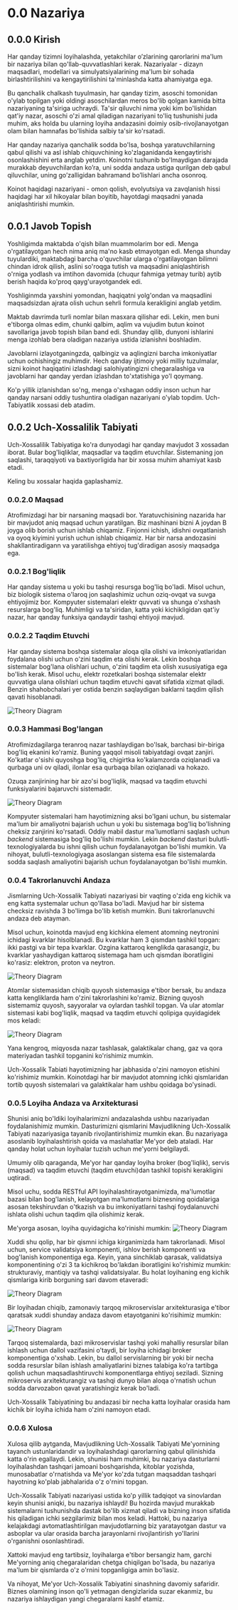# 0.0 Nazariya

## 0.0.0 Kirish

Har qanday tizimni loyihalashda, yetakchilar o’zlarining qarorlarini ma'lum bir nazariya bilan qo'llab-quvvatlashlari kerak. Nazariyalar - dizayn maqsadlari, modellari va simulyatsiyalarining ma'lum bir sohada birlashtirilishini va kengaytirilishini ta'minlashda katta ahamiyatga ega.

Bu qanchalik chalkash tuyulmasin, har qanday tizim, asoschi tomonidan o'ylab topilgan yoki oldingi asoschilardan meros bo'lib qolgan kamida bitta nazariyaning ta'siriga uchraydi. Ta'sir qiluvchi nima yoki kim bo'lishidan qat'iy nazar, asoschi o'zi amal qiladigan nazariyani to'liq tushunishi juda muhim, aks holda bu ularning loyiha andazasini doimiy osib-rivojlanayotgan olam bilan hamnafas bo'lishida salbiy ta'sir ko'rsatadi.

Har qanday nazariya qanchalik sodda bo'lsa, boshqa yaratuvchilarning qabul qilishi va asl ishlab chiquvchining ko'zlaganidanda kengaytirishi osonlashishini erta anglab yetdim. Koinotni tushunib bo'lmaydigan darajada murakkab deyuvchilardan ko’ra, uni sodda andaza ustiga qurilgan deb qabul qiluvchilar, uning go’zalligidan bahramand bo’lishlari ancha osonroq.

Koinot haqidagi nazariyani - omon qolish, evolyutsiya va zavqlanish hissi haqidagi har xil hikoyalar bilan boyitib, hayotdagi maqsadni yanada aniqlashtirishi mumkin.

## 0.0.1 Javob Topish

Yoshligimda maktabda o'qish bilan muammolarim bor edi. Menga o'rgatilayotgan hech nima aniq ma'no kasb etmayotgan edi. Menga shunday tuyulardiki, maktabdagi barcha o'quvchilar ularga o'rgatilayotgan bilimni chindan idrok qilish, aslini so'roqga tutish va maqsadini aniqlashtirish o'rniga yodlash va imtihon davomida (chuqur fahmiga yetmay turib) aytib berish haqida ko'proq qayg'urayotgandek edi.

Yoshliginmda yaxshini yomondan, haqiqatni yolg'ondan va maqsadlini maqsadsizdan ajrata olish uchun sehrli formula kerakligini anglab yetdim. 

Maktab davrimda turli nomlar bilan masxara qilishar edi. Lekin, men buni e'tiborga olmas edim, chunki qalbim, aqlim va vujudim butun koinot savollariga javob topish bilan band edi. Shunday qilib, dunyoni ishlarini menga izohlab bera oladigan nazariya ustida izlanishni boshladim. 

Javoblarni izlayotganingzda, qalbingiz va aqlingizni barcha imkoniyatlar uchun ochishingiz muhimdir. Hech qanday ijtimoiy yoki milliy tuzulmalar, sizni koinot haqiqatini izlashdagi salohiyatingizni chegaralashiga va javoblarni har qanday yerdan izlashdan to'xtatishiga yo'l qoymang. 

Ko'p yillik izlanishdan so'ng, menga o'xshagan oddiy inson uchun har qanday narsani oddiy tushuntira oladigan nazariyani o'ylab topdim. Uch-Tabiyatlik xossasi deb atadim.

## 0.0.2 Uch-Xossalilik Tabiyati
Uch-Xossalilik Tabiyatiga ko'ra dunyodagi har qanday mavjudot 3 xossadan iborat. Bular bog'liqliklar, maqsadlar va taqdim etuvchilar. Sistemaning jon saqlashi, taraqqiyoti va baxtiyorligida har bir xossa muhim ahamiyat kasb etadi.

Keling bu xossalar haqida gaplashamiz.

### 0.0.2.0 Maqsad

Atrofimizdagi har bir narsaning maqsadi bor. Yaratuvchisining nazarida har bir mavjudot aniq maqsad uchun yaratilgan. Biz mashinani bizni A joydan B joyga olib borish uchun ishlab chiqamiz. Finjonni ichish, idishni ovqatlanish va oyoq kiyimini yurish uchun ishlab chiqamiz. Har bir narsa andozasini shakllantiradigann va yaratilishga ehtiyoj tug'diradigan asosiy maqsadga ega. 

### 0.0.2.1 Bog'liqlik
Har qanday sistema u yoki bu tashqi resursga bog'liq bo'ladi. Misol uchun, biz biologik sistema o'laroq jon saqlashimiz uchun oziq-ovqat va suvga ehtiyojimiz bor. Kompyuter sistemalari elektr quvvati va shunga o'xshash resurslarga bog'liq. Muhimligi va ta'siridan, katta yoki kichikligidan qat'iy nazar, har qanday funksiya qandaydir tashqi ehtiyoji mavjud.  


### 0.0.2.2 Taqdim Etuvchi
Har qanday sistema boshqa sistemalar aloqa qila olishi va imkoniyatlaridan foydalana olishi uchun o'zini taqdim eta olishi kerak. Lekin boshqa sistemalar bog'lana olishlari uchun, o'zini taqdim eta olish xususiyatiga ega bo'lish kerak. Misol uchu, elektr rozetkalari boshqa sistemalar elektr quvvatiga ulana olishlari uchun taqdim etuvchi qavat sifatida xizmat qiladi. Benzin shahobchalari yer ostida benzin saqlaydigan baklarni taqdim qilish qavati hisoblanadi.

![Theory Diagram](Resurslar/Nazariya/The%20Theory.png "")

### 0.0.3 Hammasi Bog'langan

Atrofimizdagilarga teranroq nazar tashlaydigan bo'lsak, barchasi bir-biriga bog'liq ekanini ko'ramiz. Buning yaqqol misoli tabiyatdagi ovqat zanjiri. Ko'katlar o'sishi quyoshga bog'liq, chigirtka ko'kalamzorda oziqlanadi va qurbaga uni ov qiladi, ilonlar esa qurbaqa bilan oziqlanadi va hokazo.

Ozuqa zanjirining har bir azo'si bog'liqlik, maqsad va taqdim etuvchi funksiyalarini bajaruvchi sistemadir.


![Theory Diagram](Resurslar/Nazariya/The%20Theory-0.0.3.png "")

Kompyuter sistemalari ham hayotimizning aksi bo'lgani uchun, bu sistemalar ma'lum bir amaliyotni bajarish uchun u yoki bu sistemaga bog'liq bo'lishning cheksiz zanjirini ko'rsatadi. Oddiy mabil dastur ma'lumotlarni saqlash uchun _backend_ sistemasiga bog'liq bo'lishi mumkin. Lekin _backend_ dasturi bulutli-texnologiyalarda bu ishni qilish uchun foydalanayotgan bo'lishi mumkin. Va nihoyat, bulutli-texnologiyaga asoslangan sistema esa file sistemalarda sodda saqlash amaliyotini bajarish uchun foydalanayotgan bo'lishi mumkin. 

### 0.0.4 Takrorlanuvchi Andaza
Jismlarning Uch-Xossalik Tabiyati nazariyasi bir vaqting o'zida eng kichik va eng katta systemalar uchun qo'llasa bo'ladi. 
Mavjud har bir sistema checksiz ravishda 3 bo'limga bo'lib ketish mumkin. Buni takrorlanuvchi andaza deb atayman.  

Misol uchun, koinotda mavjud eng kichkina element atomning neytronini ichidagi kvarklar hisolblanadi. Bu kvarklar ham 3 qismdan tashkil topgan: ikki pastgi va bir tepa kvarklar. Ozgina kattaroq kenglikda qarasangiz, bu kvarklar yashaydigan kattaroq sistemaga ham uch qismdan iboratligini ko'rasiz: elektron, proton va neytron. 

![Theory Diagram](Resurslar/Nazariya/The%20Theory-0.0.4.png "")

Atomlar sistemasidan chiqib quyosh sistemasiga e'tibor bersak, bu andaza katta kengliklarda ham o'zini takrorlashini ko'ramiz. Bizning quyosh sistemamiz quyosh, sayyoralar va oylardan tashkil topgan. Va ular atomlar sistemasi kabi bog'liqlik, maqsad va taqdim etuvchi qolipiga quyidagidek mos keladi: 

![Theory Diagram](Resurslar/Nazariya/The%20Theory-0.0.4%202.png "")


Yana kengroq, miqyosda nazar tashlasak, galaktikalar chang, gaz va qora materiyadan tashkil topganini ko'rishimiz mumkin.

Uch-Xossalik Tabiati hayotimizning har jabhasida o'zini namoyon etishini ko'rishimiz mumkin. Koinotdagi har bir mavjudot atomning ichki qismlaridan tortib quyosh sistemalari va galaktikalar ham ushbu qoidaga bo'ysinadi. 

### 0.0.5 Loyiha Andaza va Arxitekturasi

Shunisi aniq bo'ldiki loyihalarimizni andazalashda ushbu nazariyadan foydalanishimiz mumkin. Dasturimizni qismlarini Mavjudlikning Uch-Xossalik Tabiyati nazariyasiga tayanib rivojlantirishimiz mumkin ekan. Bu nazariyaga asoslanib loyihalashtirish qoida va maslahatlar Me'yor deb ataladi. Har qanday holat uchun loyihalar tuzish uchun me'yorni belgilaydi.

Umumiy olib qaraganda, Me'yor har qanday loyiha broker (bog'liqlik), servis (maqsad) va taqdim etuvchi (taqdim etuvchi)dan tashkil topishi kerakligini uqtiradi. 

Misol uchu, sodda RESTful API loyihalashtirayotganimizda, ma'lumotlar bazasi bilan bog'lanish, kelayotgan ma'lumotlarni biznesning qoidalariga asosan tekshiruvdan o'tkazish va bu imkoniyatlarni tashqi foydalanuvchi ishlata olishi uchun taqdim qila olishimiz kerak.

Me'yorga asosan, loyiha quyidagicha ko'rinishi mumkin: 
![Theory Diagram](Resurslar/Nazariya/The%20Theory-0.0.5.png "")


Xuddi shu qolip, har bir qismni ichiga kirganimizda ham takrorlanadi. Misol uchun, service validatsiya komponenti, ishlov berish komponenti va bog'lanish komponentiga ega.  Keyin, yana sinchiklab qarasak, validatsiya komponentining o'zi 3 ta kichikroq bo'lakdan iboratligini ko'rishimiz mumkin: strukturaviy, mantiqiy va tashqi validatsiyalar. Bu holat loyihaning eng kichik qismlariga kirib borguning sari davom etaveradi:  

![Theory Diagram](Resurslar/Nazariya/The%20Theory-0.0.5%202.png "")


Bir loyihadan chiqib, zamonaviy tarqoq mikroservislar arxitekturasiga e'tibor qaratsak xuddi shunday andaza davom etayotganini ko'risihimiz mumkin: 

![Theory Diagram](Resurslar/Nazariya/The%20Theory-0.0.5%203.png "")

Tarqoq sistemalarda, bazi mikroservislar tashqi yoki mahalliy resurslar bilan ishlash uchun dallol vazifasini o'taydi, bir loyiha ichidagi broker komponentiga o'xshab. Lekin, bu dallol servislarning bir yoki bir necha sodda resurslar bilan ishlash amaliyatlarini biznes talabiga ko'ra tartibga qolish uchun maqsadlashtiruvchi komponentlarga ehtiyoj seziladi. Sizning mikroservis arxitekturangiz va tashqi dunyo bilan aloqa o'rnatish uchun sodda darvozabon qavat yaratishingiz kerak bo'ladi.

Uch-Xossalik Tabiyatining bu andazasi bir necha katta loyihalar orasida ham kichik bir loyiha ichida ham o'zini namoyon etadi. 

### 0.0.6 Xulosa
Xulosa qilib aytganda, Mavjudlikning Uch-Xossalik Tabiyati Me'yornining tayanch ustunlaridandir va loyihalashdagi qarorlarning qabul qilinishida katta o'rin egallaydi. Lekin, shunisi ham muhimki, bu nazariya dasturlarni loyihalashdan tashqari jamoani boshqarishda, kitoblar yozishda, munosabatlar o'rnatishda va Me'yor ko'zda tutgan maqsaddan tashqari hayotning ko'plab jabhalarida o'z o'rnini topgan.

Uch-Xossalik Tabiyati nazariyasi ustida ko'p yillik tadqiqot va sinovlardan keyin shunisi aniqki, bu nazariya ishlaydi! Bu hozirda mavjud murakkab sistemalarni tushunishda dastak bo'lib xizmat qiladi va bizning inson sifatida his qiladigan ichki sezgilarimiz bilan mos keladi. Hattoki, bu nazariya kelajakdagi avtomatlashtirilgan mavjudotlarning biz yaratayotgan dastur va asboplar va ular orasida barcha jarayonlarni rivojlantirish yo'llarini o'rganishni osonlashtiradi. 

Xattoki mavjud eng tartibsiz, loyihalarga e'tibor bersangiz ham, garchi Me'yorning aniq chegaralaridan chetga chiqilgan bo'lsada, bu nazariya ma'lum bir qismlarda o'z o'rnini topganligiga amin bo'lasiz.

Va nihoyat, Me'yor Uch-Xossalik Tabiyatini sinashning davomiy safaridir. Biznes olamining inson qo'li yetmagan dengizlarida suzar ekanmiz, bu nazariya ishlaydigan yangi chegaralarni kashf etamiz. 
